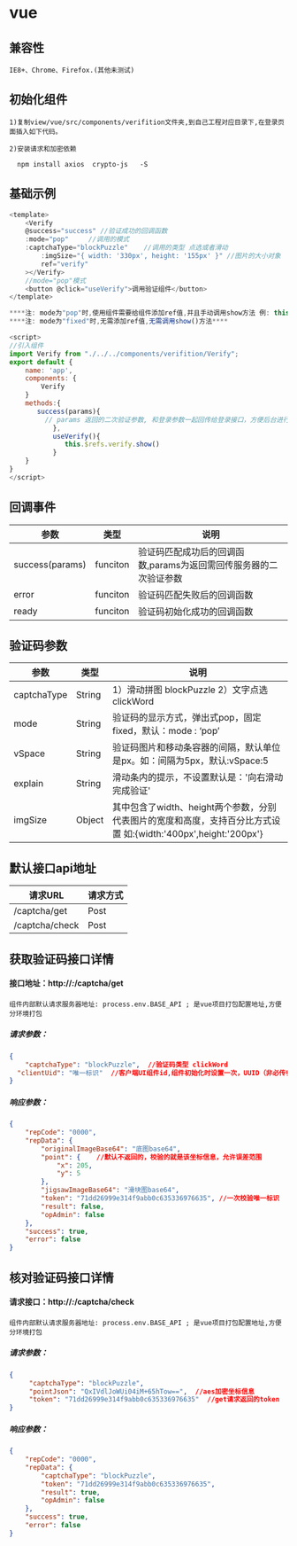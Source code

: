 # vue

## 兼容性

    IE8+、Chrome、Firefox.(其他未测试)

## 初始化组件

    1)复制view/vue/src/components/verifition文件夹,到自己工程对应目录下,在登录页面插入如下代码。

    2)安装请求和加密依赖

      npm install axios  crypto-js   -S

## 基础示例

``` js
<template>
    <Verify
	@success="success" //验证成功的回调函数
	:mode="pop"     //调用的模式
	:captchaType="blockPuzzle"    //调用的类型 点选或者滑动
        :imgSize="{ width: '330px', height: '155px' }" //图片的大小对象
        ref="verify"
    ></Verify>
    //mode="pop"模式
    <button @click="useVerify">调用验证组件</button>
</template>

****注: mode为"pop"时,使用组件需要给组件添加ref值,并且手动调用show方法 例: this.$refs.verify.show()****
****注: mode为"fixed"时,无需添加ref值,无需调用show()方法****

<script>
//引入组件
import Verify from "./../../components/verifition/Verify";
export default {
	name: 'app',
	components: {
		Verify
	}
	methods:{
	   success(params){
	     // params 返回的二次验证参数, 和登录参数一起回传给登录接口，方便后台进行二次验证
           },
           useVerify(){
              this.$refs.verify.show()
           }
	}
}
</script>
```

## 回调事件

| 参数              | 类型       | 说明                                   |
|-----------------|----------|--------------------------------------|
| success(params) | funciton | 验证码匹配成功后的回调函数,params为返回需回传服务器的二次验证参数 |
| error           | funciton | 验证码匹配失败后的回调函数                        |
| ready           | funciton | 验证码初始化成功的回调函数                        |

## 验证码参数

| 参数          | 类型     | 说明                                                                            |
|-------------|--------|-------------------------------------------------------------------------------|
| captchaType | String | 1）滑动拼图 blockPuzzle  2）文字点选 clickWord                                          |
| mode        | String | 验证码的显示方式，弹出式pop，固定fixed，默认：mode : ‘pop’                                       |
| vSpace      | String | 验证码图片和移动条容器的间隔，默认单位是px。如：间隔为5px，默认:vSpace:5                                   |
| explain     | String | 滑动条内的提示，不设置默认是：'向右滑动完成验证'                                                     |
| imgSize     | Object | 其中包含了width、height两个参数，分别代表图片的宽度和高度，支持百分比方式设置 如:{width:'400px',height:'200px'} 

## 默认接口api地址

| 请求URL          | 请求方式 |
|----------------|------|
| /captcha/get   | Post |
| /captcha/check | Post |

## 获取验证码接口详情

#### 接口地址：http://*:*/captcha/get

    组件内部默认请求服务器地址: process.env.BASE_API ; 是vue项目打包配置地址,方便分环境打包

##### 请求参数：

``` json
{
	"captchaType": "blockPuzzle",  //验证码类型 clickWord
  "clientUid": "唯一标识"  //客户端UI组件id,组件初始化时设置一次，UUID（非必传参数）
}
```

##### 响应参数：

``` json
{
    "repCode": "0000",
    "repData": {
        "originalImageBase64": "底图base64",
        "point": {    //默认不返回的，校验的就是该坐标信息，允许误差范围
            "x": 205,
            "y": 5
        },
        "jigsawImageBase64": "滑块图base64",
        "token": "71dd26999e314f9abb0c635336976635", //一次校验唯一标识
        "result": false,
        "opAdmin": false
    },
    "success": true,
    "error": false
}
```

## 核对验证码接口详情

#### 请求接口：http://*:*/captcha/check

    组件内部默认请求服务器地址: process.env.BASE_API ; 是vue项目打包配置地址,方便分环境打包

##### 请求参数：

``` json
{
	 "captchaType": "blockPuzzle",
	 "pointJson": "QxIVdlJoWUi04iM+65hTow==",  //aes加密坐标信息
	 "token": "71dd26999e314f9abb0c635336976635"  //get请求返回的token
}
```

##### 响应参数：

``` json
{
    "repCode": "0000",
    "repData": {
        "captchaType": "blockPuzzle",
        "token": "71dd26999e314f9abb0c635336976635",
        "result": true,
        "opAdmin": false
    },
    "success": true,
    "error": false
}
```

